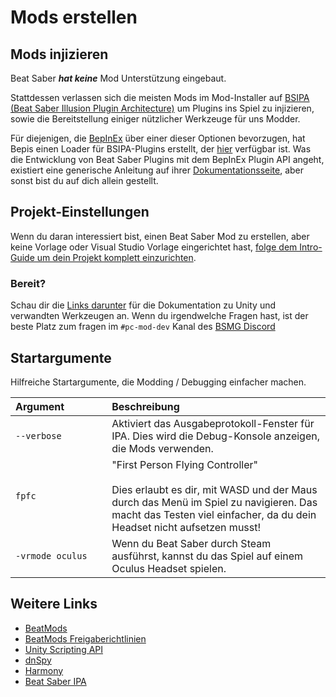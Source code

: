 # Mods erstellen

## Mods injizieren
Beat Saber _**hat keine**_ Mod Unterstützung eingebaut.

Stattdessen verlassen sich die meisten Mods im Mod-Installer auf [BSIPA (Beat Saber Illusion Plugin Architecture)](https://github.com/nike4613/BeatSaber-IPA-Reloaded/) um Plugins ins Spiel zu injizieren, sowie die Bereitstellung einiger nützlicher Werkzeuge für uns Modder.

Für diejenigen, die [BepInEx](https://github.com/BepInEx/BepInEx) über einer dieser Optionen bevorzugen, hat Bepis einen Loader für BSIPA-Plugins erstellt, der [hier](https://github.com/BepInEx/BepInEx.BSIPA.Loader) verfügbar ist. Was die Entwicklung von Beat Saber Plugins mit dem BepInEx Plugin API angeht, existiert eine generische Anleitung auf ihrer [Dokumentationsseite](https://bepinex.github.io/bepinex_docs/v5.0/articles/dev_guide/plugin_tutorial/index.html), aber sonst bist du auf dich allein gestellt.

## Projekt-Einstellungen
Wenn du daran interessiert bist, einen Beat Saber Mod zu erstellen, aber keine Vorlage oder Visual Studio Vorlage eingerichtet hast, [folge dem Intro-Guide um dein Projekt komplett einzurichten](./intro.md).

### Bereit?
Schau dir die [Links darunter](#other-links) für die Dokumentation zu Unity und verwandten Werkzeugen an. Wenn du irgendwelche Fragen hast, ist der beste Platz zum fragen im `#pc-mod-dev` Kanal des [BSMG Discord](https://discord.gg/beatsabermods)

## Startargumente
Hilfreiche Startargumente, die Modding / Debugging einfacher machen.

<!-- markdownlint-disable MD013 -->
| Argument&nbsp;&nbsp;&nbsp;&nbsp;&nbsp;&nbsp;&nbsp;&nbsp;&nbsp;&nbsp;&nbsp;&nbsp;&nbsp;&nbsp; | Beschreibung                                                                                                                                                                                                             |
| -------------------------------------------------------------------------------------------- |:------------------------------------------------------------------------------------------------------------------------------------------------------------------------------------------------------------------------ |
| `--verbose`                                                                                  | Aktiviert das Ausgabeprotokoll-Fenster für IPA. Dies wird die Debug-Konsole anzeigen, die Mods verwenden.                                                                                                                |
| `fpfc`                                                                                       | "First Person Flying Controller"<br /><br />Dies erlaubt es dir, mit WASD und der Maus durch das Menü im Spiel zu navigieren. Das macht das Testen viel einfacher, da du dein Headset nicht aufsetzen musst! |
| `-vrmode oculus`                                                                             | Wenn du Beat Saber durch Steam ausführst, kannst du das Spiel auf einem Oculus Headset spielen.                                                                                                                          |
<!-- markdownlint-enable MD013 -->

## Weitere Links

* [BeatMods](https://beatmods.com)
* [BeatMods Freigaberichtlinien](https://docs.google.com/document/d/15RBVesZdS-U94AvesJ2DJqcnAtgh9E2PZOcbjrQle5Y/edit?usp=sharing)
* [Unity Scripting API](https://docs.unity3d.com/ScriptReference/index.html)
* [dnSpy](https://github.com/0xd4d/dnSpy)
* [Harmony](https://github.com/pardeike/Harmony)
* [Beat Saber IPA](https://bsmg.github.io/BeatSaber-IPA-Reloaded/)
